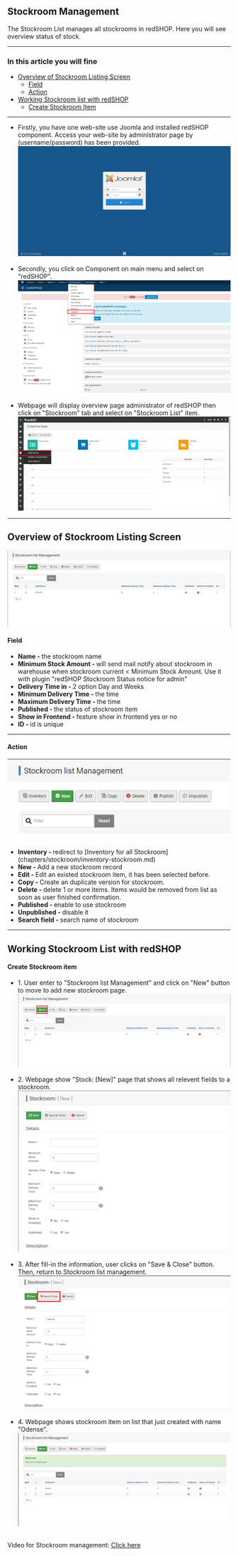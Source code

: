 ## Stockroom Management
The Stockroom List manages all stockrooms in redSHOP. Here you will see overview status of stock.

<hr>

### In this article you will fine

<ul>
<li><a href="#listingScreen">Overview of Stockroom Listing Screen</a>
    <ul>
    <li><a href="#field">Field</a>
    <li><a href="#action">Action</a> 
    </ul>

<li><a href="#workingStock">Working Stockroom list with redSHOP</a>
    <ul>
    <li><a href="#createItems">Create Stockroom Item</a>
    </ul>
</ul>

<hr>

<ul>
<li>Firstly, you have one web-site use Joomla and installed redSHOP component. Access your web-site by administrator page by (username/password) has been provided.
<img src="./manual/en-US/chapters/stockroom/img/administrator.png" class="example"/><br><br>

<li>Secondly, you click on Component on main menu and select on "redSHOP".
<img src="./manual/en-US/chapters/stockroom/img/img8.png" class="example"/><br><br>

<li>Webpage will display overview page administrator of redSHOP then click on "Stockroom" tab and select on "Stockroom List" item.
<img src="./manual/en-US/chapters/stockroom/img/img9.png" class="example"/>
</ul>

<hr>

<!-- Overview of Stockroom Listing Screen -->
<h2 id="listingScreen">Overview of Stockroom Listing Screen</h2>

<img src="./manual/en-US/chapters/stockroom/img/img10.png" class="example"/>

<h4 id="field">Field</h4>

<ul>
<li><b>Name - </b>the stockroom name 

<li><b>Minimum Stock Amount - </b>will send mail notify about stockroom in warehouse when stockroom current  < Minimum Stock Amount. Use it with plugin "redSHOP Stockroom Status notice for admin"

<li><b>Delivery Time in - </b>2 option Day and Weeks

<li><b>Minimum Delivery Time - </b>the time 

<li><b>Maximum Delivery Time - </b>the time 

<li><b>Published - </b>the status of stockroom item

<li><b>Show in Frontend - </b>feature show in frontend yes or no 

<li><b>ID - </b>id is unique 
</ul>

<hr>

<h4 id="action">Action</h4>

<img src="./manual/en-US/chapters/stockroom/img/img11.png" class="example"/><br><br>

<ul>
<li><b>Inventory - </b>redirect to [Inventory for all Stockroom](chapters/stockroom/inventory-stockroom.md)

<li><b>New - </b>Add a new stockroom record

<li><b>Edit - </b>Edit an existed stockroom item, it has been selected before.

<li><b>Copy - </b>Create an duplicate version for stockroom.

<li><b>Delete - </b>delete 1 or more items. Items would be removed from list as soon as user finished confirmation. 

<li><b>Published - </b>enable to use stockroom 

<li><b>Unpublished - </b>disable it

<li><b>Search field - </b>search name of stockroom 
</ul>

<hr>

<!-- Working Stockroom List with redSHOP -->
<h2 id="workingStock">Working Stockroom List with redSHOP</h2>

<h4 id="createItems">Create Stockroom item</h4>

<ul>
<li>1. User enter to "Stockroom list Management" and click on "New" button to move to add new stockroom page.
<img src="./manual/en-US/chapters/stockroom/img/img12.png" class="example"/><br><br>

<li>2. Webpage show "Stock: [New]" page that shows all relevent fields to a stockroom.
<img src="./manual/en-US/chapters/stockroom/img/img13.png" class="example"/><br><br>

<li>3. After fill-in the information, user clicks on "Save  & Close" button. Then, return to Stockroom list management.
<img src="./manual/en-US/chapters/stockroom/img/img14.png" class="example"/><br><br>

<li>4. Webpage shows stockroom item on list that just created with name "Odense".
<img src="./manual/en-US/chapters/stockroom/img/img15.png" class="example"/><br><br>
</ul>

Video for Stockroom management: <a href="https://redshop.fleeq.io/l/w5wm48cdzi-wg68toznp4">Click here</a>